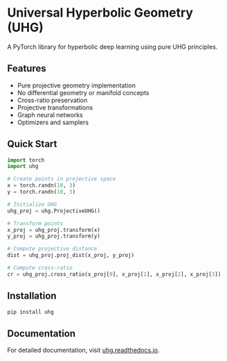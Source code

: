 # Universal Hyperbolic Geometry (UHG)

A PyTorch library for hyperbolic deep learning using pure UHG principles.

## Features

- Pure projective geometry implementation
- No differential geometry or manifold concepts
- Cross-ratio preservation
- Projective transformations
- Graph neural networks
- Optimizers and samplers

## Quick Start

```python
import torch
import uhg

# Create points in projective space
x = torch.randn(10, 3)
y = torch.randn(10, 3)

# Initialize UHG
uhg_proj = uhg.ProjectiveUHG()

# Transform points
x_proj = uhg_proj.transform(x)
y_proj = uhg_proj.transform(y)

# Compute projective distance
dist = uhg_proj.proj_dist(x_proj, y_proj)

# Compute cross-ratio
cr = uhg_proj.cross_ratio(x_proj[0], x_proj[1], x_proj[2], x_proj[3])
```

## Installation

```bash
pip install uhg
```

## Documentation

For detailed documentation, visit [uhg.readthedocs.io](https://uhg.readthedocs.io).
